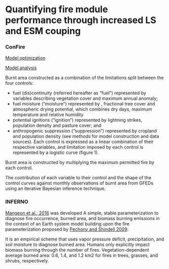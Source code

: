 # Quantifying fire module performance through increased LS and ESM couping

### ConFire


[Model optimization](https://github.com/rhyswhitley/fire_limitation)

[Model analysis](https://github.com/douglask3/LimFIRE)

Burnt area constructed as a combination of the limitations split between the four controls:
* fuel (dis)continuity (referred hereafter as “fuel”) represented by variables describing vegetation cover and maximum annual  anomaly;
* fuel moisture (“moisture”) represented by , fractional tree cover and atmospheric drying potential, which combines dry days, maximum temperature and relative humidity
* potential ignitions (“ignition”) represented by lightning strikes, population density and pasture cover; and
* anthropogenic suppression (“suppression”) represented by cropland and population density (see methods for model construction and data sources). Each control is expressed as a linear combination of their respective variables, and limitation imposed by each control is represented by a logistic curve (figure 1). 

Burnt area is constructed by multiplying the maximum permitted fire by each control. 

The contribution of each variable to their control and the shape of the control curves against monthly observations of burnt area from GFEDs using an iterative Bayesian inference technique.

### INFERNO
[Mangeon et al., 2016](http://www.geosci-model-dev.net/9/2685/2016/gmd-9-2685-2016.pdf) was developed
A simple, stable parameterization
to diagnose fire occurrence, burned area, and biomass
burning emissions in the context of an Earth system model building upon the fire parameterization proposed by [Pechony
and Shindell 2009](http://onlinelibrary.wiley.com/doi/10.1029/2009JD011927/full).

It is an empirical scheme that uses vapor pressure deficit, precipitation, and soil moisture to diagnose burned area.
Humans only explicitly impact biomass burning through the number of fires. 
Vegetation-dependent average burned area:
0.6, 1.4, and 1.2 km2
for fires in trees, grasses, and shrubs,
respectively. 

